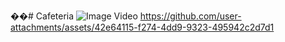 ��#   C a f e t e r i a 
 ![Image](https://github.com/user-attachments/assets/846a7669-339b-4bb6-a5d1-626c5f8f0d0a)
Video  https://github.com/user-attachments/assets/42e64115-f274-4dd9-9323-495942c2d7d1
